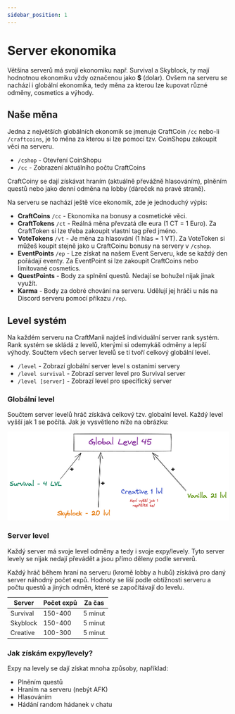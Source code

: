```yaml
---
sidebar_position: 1
---
```


# Server ekonomika
Většina serverů má svojí ekonomiku např. Survival a Skyblock, ty mají hodnotnou ekonomiku vždy označenou jako **$** (dolar). Ovšem na serveru se nachází i globální ekonomika, tedy měna za kterou lze kupovat různé odměny, cosmetics a výhody.

## Naše měna

Jedna z největších globálních ekonomik se jmenuje CraftCoin `/cc` nebo-li `/craftcoins`, je to měna za kterou si lze pomocí tzv. CoinShopu zakoupit věci na serveru.

- `/cshop` - Otevření CoinShopu
- `/cc` - Zobrazení aktuálního počtu CraftCoins

CraftCoiny se dají získávat hraním (aktuálně převážně hlasováním), plněním questů nebo jako denní odměna na lobby (dáreček na pravé straně).

Na serveru se nachází ještě více ekonomik, zde je jednoduchý výpis:
- **CraftCoins** `/cc` - Ekonomika na bonusy a cosmetické věci.
- **CraftTokens** `/ct` - Reálná měna převzatá dle eura (1 CT = 1 Euro). Za CraftToken si lze třeba zakoupit vlastní tag před jméno.
- **VoteTokens** `/vt` - Je měna za hlasování (1 hlas = 1 VT). Za VoteToken si můžeš koupit stejně jako u CraftCoinu bonusy na servery v `/cshop`.
- **EventPoints** `/ep` - Lze získat na našem Event Serveru, kde se každý den pořádají eventy. Za EventPoint si lze zakoupit CraftCoins nebo limitované cosmetics.
- **QuestPoints** - Body za splnění questů. Nedají se bohužel nijak jinak využít.
- **Karma** - Body za dobré chování na serveru. Udělují jej hráči u nás na Discord serveru pomocí příkazu `/rep`.

## Level systém
Na každém serveru na CraftManii najdeš individuální server rank systém. Rank systém se skládá z levelů, kterými si odemykáš odměny a lepší výhody. Součtem všech server levelů se ti tvoří celkový globální level.

- `/level` - Zobrazí globální server level s ostaními servery
- `/level survival` - Zobrazí server level pro Survival server
- `/level [server]` - Zobrazí level pro specifický server

### Globální level
Součtem server levelů hráč získává celkový tzv. globalní level. Každý level vyšší jak 1 se počítá. Jak je vysvětleno níže na obrázku:

![](./../assets/global-level.png)

### Server level

Každý server má svoje level odměny a tedy i svoje expy/levely. Tyto server levely se nijak nedají převádět a jsou přímo děleny podle serverů.

Každý hráč během hraní na serveru (kromě lobby a hubů) získává pro daný server náhodný počet expů. Hodnoty se liší podle obtížnosti serveru a počtu questů a jiných odměn, které se započítávají do levelu.

| Server | Počet expů | Za čas |
| ------ | ------ | ------ |
| Survival |	150-400 |	5 minut |
| Skyblock |	150-400 |	5 minut |
| Creative |	100-300 |	5 minut |

### Jak získám expy/levely?

Expy na levely se dají získat mnoha způsoby, například:

- Plněním questů
- Hraním na serveru (nebýt AFK)
- Hlasováním
- Hádání random hádanek v chatu